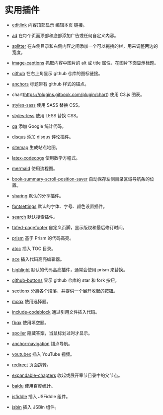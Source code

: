 # 实用插件

- [editlink](https://plugins.gitbook.com/plugin/editlink)
内容顶部显示 编辑本页 链接。

- [ad](https://plugins.gitbook.com/plugin/ad)
在每个页面顶部和底部添加广告或任何自定义内容。

- [splitter](https://plugins.gitbook.com/plugin/splitter)
在左侧目录和右侧内容之间添加一个可以拖拽的栏，用来调整两边的宽度。

- [image-captions](https://plugins.gitbook.com/plugin/image-captions)
抓取内容中图片的 alt 或 title 属性，在图片下面显示标题。

- [github](https://plugins.gitbook.com/plugin/github)
在右上角显示 github 仓库的图标链接。

- [anchors](https://plugins.gitbook.com/plugin/anchors)
标题带有 github 样式的锚点。

- chart(https://plugins.gitbook.com/plugin/chart)
使用 C3.js 图表。

- [styles-sass](https://plugins.gitbook.com/plugin/styles-sass)
使用 SASS 替换 CSS。

- [styles-less](https://plugins.gitbook.com/plugin/styles-less)
使用 LESS 替换 CSS。

- [ga](https://plugins.gitbook.com/plugin/ga)
添加 Google 统计代码。

- [disqus](https://plugins.gitbook.com/plugin/disqus)
添加 disqus 评论插件。

- [sitemap](https://plugins.gitbook.com/plugin/sitemap)
生成站点地图。

- [latex-codecogs](https://plugins.gitbook.com/plugin/latex-codecogs)
使用数学方程式。

- [mermaid](https://plugins.gitbook.com/plugin/mermaid)
使用流程图。

- [book-summary-scroll-position-saver](https://plugins.gitbook.com/plugin/book-summary-scroll-position-saver)
自动保存左侧目录区域导航条的位置。

- [sharing](https://plugins.gitbook.com/plugin/sharing)
默认的分享插件。

- [fontsettings](https://plugins.gitbook.com/plugin/fontsettings)
默认的字体、字号、颜色设置插件。

- [search](https://plugins.gitbook.com/plugin/search)
默认搜索插件。

- [tbfed-pagefooter](https://plugins.gitbook.com/plugin/tbfed-pagefooter)
自定义页脚，显示版权和最后修订时间。

- [prism](https://plugins.gitbook.com/plugin/prism)
基于 Prism 的代码高亮。

- [atoc](https://plugins.gitbook.com/plugin/atoc)
插入 TOC 目录。

- [ace](https://plugins.gitbook.com/plugin/ace)
插入代码高亮编辑器。

- [highlight](https://plugins.gitbook.com/plugin/highlight)
默认的代码高亮插件，通常会使用 prism 来替换。

- [github-buttons](https://plugins.gitbook.com/plugin/github-buttons)
显示 github 仓库的 star 和 fork 按钮。

- [sectionx](https://plugins.gitbook.com/plugin/sectionx)
分离各个段落，并提供一个展开收起的按钮。

- [mcqx](https://plugins.gitbook.com/plugin/mcqx)
使用选择题。

- [include-codeblock](https://plugins.gitbook.com/plugin/include-codeblock)
通过引用文件插入代码。

- [fbqx](https://plugins.gitbook.com/plugin/fbqx)
使用填空题。

- [spoiler](https://plugins.gitbook.com/plugin/spoiler)
隐藏答案，当鼠标划过时才显示。

- [anchor-navigation](https://plugins.gitbook.com/plugin/anchor-navigation)
锚点导航。

- [youtubex](https://plugins.gitbook.com/plugin/youtubex)
插入 YouTube 视频。

- [redirect](https://plugins.gitbook.com/plugin/redirect)
页面跳转。

- [expandable-chapters](https://plugins.gitbook.com/plugin/expandable-chapters)
收起或展开章节目录中的父节点。

- [baidu](https://plugins.gitbook.com/plugin/baidu)
使用百度统计。

- [jsfiddle](https://plugins.gitbook.com/plugin/jsfiddle)
插入 JSFiddle 组件。

- [jsbin](https://plugins.gitbook.com/plugin/jsbin)
插入 JSBin 组件。